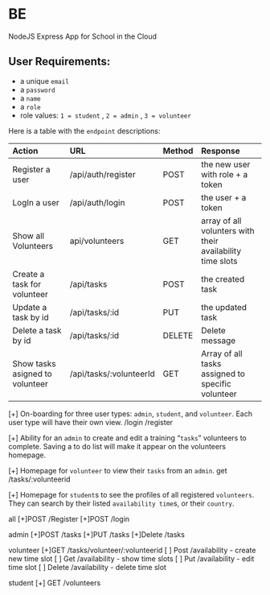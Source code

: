 # BE
NodeJS Express App for School in the Cloud


## User Requirements:

- a unique `email`
- a `password`
- a `name`
- a `role` 
- role values:  `1 = student` , `2 = admin` , `3 = volunteer`

Here is a table with the `endpoint` descriptions:

| Action                     | URL                     | Method | Response                  |
| :------------------------- | :---------------------- | :----- | :------------------------ |
| Register a user            | /api/auth/register      | POST   | the new user with role + a token    |
| LogIn a user               | /api/auth/login         | POST   | the user + a token    |
| Show all Volunteers        | api/volunteers          | GET    | array of all volunters with their availability time slots |
| Create a task for volunteer| /api/tasks              | POST   | the created task |
| Update a task by id        | /api/tasks/:id          | PUT    | the updated task |
| Delete a task by id        | /api/tasks/:id          | DELETE  | Delete message |
| Show tasks asigned to volunteer | /api/tasks/:volunteerId | GET | Array of all tasks assigned to specific volunteer |


[+] On-boarding for three user types: `admin`, `student`, and `volunteer`. Each user type will have their own view.
  /login
  /register

[+] Ability for an `admin` to create and edit a training “`tasks`” volunteers to complete. Saving a to do list will make it appear on the volunteers homepage.

[+] Homepage for `volunteer` to view their `tasks` from an `admin`.
  get /tasks/:volunteerid

[+] Homepage for `student`s to see the profiles of all registered `volunteers`. They can search by their listed `availability time`s, or their `country`.

all
[+]POST /Register
[+]POST /login

admin 
[+]POST /tasks
[+]PUT /tasks
[+]Delete /tasks


volunteer
[+]GET /tasks/volunteer/:volunteerid
[ ] Post /availability   - create new time slot 
[ ] Get /availability - show time slots
[ ] Put /availability - edit time slot 
[ ] Delete /availability - delete time slot 


student
[+] GET /volunteers